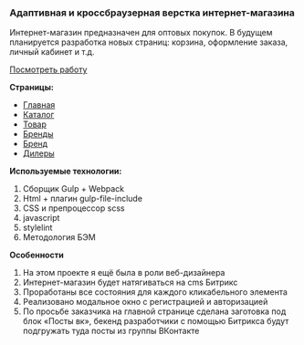<h3>Адаптивная и кроссбраузерная верстка интернет-магазина</h3>

<p>Интернет-магазин предназначен для оптовых покупок. В будущем планируется разработка новых страниц: корзина, оформление заказа, личный кабинет и т.д.</p>

<a target="_blank" href="https://anna-anka.github.io/topmounth/">Посмотреть работу</a>

<b>Страницы:</b>

<ul>
  <li>
    <a target="_blank" href="https://anna-anka.github.io/topmounth/">Главная</a>
  </li>
  <li>
    <a target="_blank" href="https://anna-anka.github.io/topmounth/catalog.html">Каталог</a>
  </li>
  <li>
    <a target="_blank" href="https://anna-anka.github.io/topmounth/product.html">Товар</a>
  </li>
  <li>
    <a target="_blank" href="https://anna-anka.github.io/terium/brands.html">Бренды</a>
  </li>
  <li>
    <a target="_blank" href="https://anna-anka.github.io/terium/brand.html">Бренд</a>
  </li>
  <li>
    <a target="_blank" href="https://anna-anka.github.io/terium/dealers">Дилеры</a>
  </li>
</ul>

<p></p>

<b>Используемые технологии: </b>

1. Сборщик Gulp + Webpack
2. Html + плагин gulp-file-include
3. CSS и препроцессор scss
4. javascript
5. stylelint
6. Методология БЭМ

<b>Особенности </b>

1. На этом проекте я ещё была в роли веб-дизайнера
2. Интернет-магазин будет натягиваться на cms Битрикс
3. Проработаны все состояния для каждого кликабельного элемента
4. Реализовано модальное окно с регистрацией и авторизацией
5. По просьбе заказчика на главной странице сделана заготовка под блок «Посты вк», бекенд разработчики с помощью Битрикса будут подгружать туда посты из группы ВКонтакте
